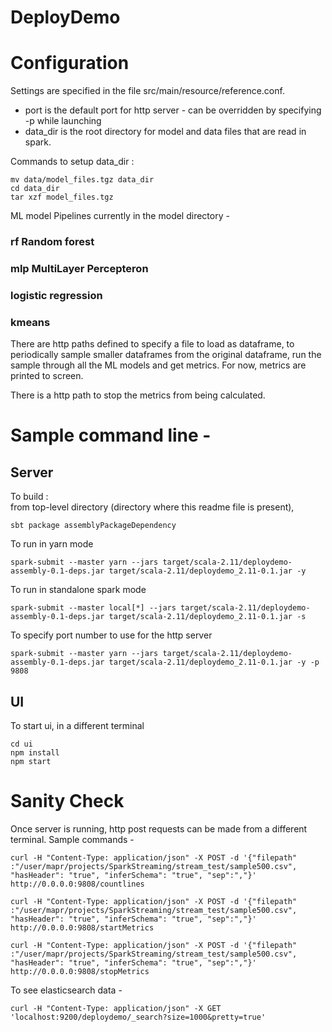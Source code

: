 # DeployDemo

# Configuration

Settings are specified in the file src/main/resource/reference.conf.

- port is the default port for http server - can be overridden by specifying -p <PORT> while launching
- data_dir is the root directory for model and data files that are read in spark.

Commands to setup data_dir :

```
mv data/model_files.tgz data_dir
cd data_dir
tar xzf model_files.tgz
```

ML model Pipelines currently in the model directory -

### rf Random forest

### mlp MultiLayer Percepteron

### logistic regression

### kmeans

There are http paths defined to specify a file to load as dataframe, to periodically
sample smaller dataframes from the original dataframe, run the sample through all the
ML models and get metrics. For now, metrics are printed to screen.

There is a http path to stop the metrics from being calculated.

# Sample command line -

## Server

To build :  
from top-level directory (directory where this readme file is present),

```
sbt package assemblyPackageDependency
```

To run in yarn mode

```
spark-submit --master yarn --jars target/scala-2.11/deploydemo-assembly-0.1-deps.jar target/scala-2.11/deploydemo_2.11-0.1.jar -y
```

To run in standalone spark mode

```
spark-submit --master local[*] --jars target/scala-2.11/deploydemo-assembly-0.1-deps.jar target/scala-2.11/deploydemo_2.11-0.1.jar -s
```

To specify port number to use for the http server

```
spark-submit --master yarn --jars target/scala-2.11/deploydemo-assembly-0.1-deps.jar target/scala-2.11/deploydemo_2.11-0.1.jar -y -p 9808
```

## UI
To start ui, in a different terminal

```
cd ui
npm install 
npm start
```

# Sanity Check

Once server is running, http post requests can be made from a different terminal. Sample commands -

```
curl -H "Content-Type: application/json" -X POST -d '{"filepath" :"/user/mapr/projects/SparkStreaming/stream_test/sample500.csv", "hasHeader": "true", "inferSchema": "true", "sep":","}' http://0.0.0.0:9808/countlines

curl -H "Content-Type: application/json" -X POST -d '{"filepath" :"/user/mapr/projects/SparkStreaming/stream_test/sample500.csv", "hasHeader": "true", "inferSchema": "true", "sep":","}' http://0.0.0.0:9808/startMetrics

curl -H "Content-Type: application/json" -X POST -d '{"filepath" :"/user/mapr/projects/SparkStreaming/stream_test/sample500.csv", "hasHeader": "true", "inferSchema": "true", "sep":","}' http://0.0.0.0:9808/stopMetrics
```

To see elasticsearch data -

```
curl -H "Content-Type: application/json" -X GET 'localhost:9200/deploydemo/_search?size=1000&pretty=true'
```
